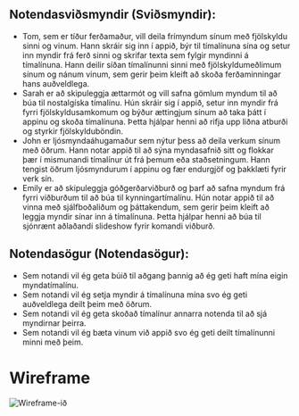 ## Notendasviðsmyndir (Sviðsmyndir):
- Tom, sem er tíður ferðamaður, vill deila frímyndum sínum með fjölskyldu sinni og vinum. Hann skráir sig inn í appið, býr til tímalínuna sína og setur inn myndir frá ferð sinni og skrifar texta sem fylgir myndinni á tímalínuna. Hann deilir síðan tímalínunni sinni með fjölskyldumeðlimum sínum og nánum vinum, sem gerir þeim kleift að skoða ferðaminningar hans auðveldlega.  
- Sarah er að skipuleggja ættarmót og vill safna gömlum myndum til að búa til nostalgíska tímalínu. Hún skráir sig í appið, setur inn myndir frá fyrri fjölskyldusamkomum og býður ættingjum sínum að taka þátt í appinu og skoða tímalínuna. Þetta hjálpar henni að rifja upp liðna atburði og styrkir fjölskylduböndin.  
- John er ljósmyndaáhugamaður sem nýtur þess að deila verkum sínum með öðrum. Hann notar appið til að sýna myndasafnið sitt og flokkar þær í mismunandi tímalínur út frá þemum eða staðsetningum. Hann tengist öðrum ljósmyndurum í appinu og fær endurgjöf og þakklæti fyrir verk sín.  
- Emily er að skipuleggja góðgerðarviðburð og þarf að safna myndum frá fyrri viðburðum til að búa til kynningartímalínu. Hún notar appið til að vinna með sjálfboðaliðum og þáttakendum, sem gerir þeim kleift að leggja myndir sínar inn á tímalínuna. Þetta hjálpar henni að búa til sjónrænt aðlaðandi slideshow fyrir komandi viðburð.

## Notendasögur (Notendasögur):  
- Sem notandi vil ég geta búið til aðgang þannig að ég geti haft mína eigin myndatímalínu.
- Sem notandi vil ég setja myndir á tímalínuna mína svo ég geti auðveldlega deilt þeim með öðrum.
- Sem notandi vil ég geta skoðað tímalínur annarra notenda til að sjá myndirnar þeirra.
- Sem notandi vil ég bæta vinum við appið svo ég geti deilt tímalínunni minni með þeim.

<h1>Wireframe</h1>  

![Wireframe-ið](Wireframes_Final.png)  
